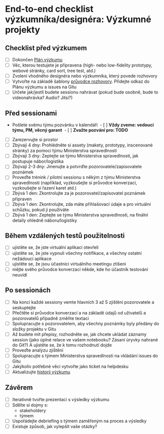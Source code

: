 # End-to-end checklist výzkumníka/designéra: Výzkumné projekty

## Checklist před výzkumem
- [ ] Dokončen [Plán výzkumu](vyzkum-plan-sablona.md)
- [ ] Věc, kterou testujete je připravena (high- nebo low-fidelity prototypy, webové stránky, card sort, tree test, atd.) 
- [ ] Zvolení vhodného designéra nebo výzkumníka, který povede rozhovory  
- [ ] Vytvořte na základě šablony [průvodce rozhovory](pruvodce-rozhovorem-sablona.md). Přidejte odkaz do Plánu výzkumu a issues na Gitu
- [ ] Určete jak/jestli budete sessionu nahrávat (pokud bude osobně, bude to videonahrávka? Audio? Jitsi?)

## Před sessionami
- Pošlete svému týmu pozvánku v kalendáři
 - [ ] **Vždy zveme: vedoucí týmu, PM, věcný garant**
 - [ ] **Zvažte pozvání pro: TODO**
- [ ] Zarezervujte si prostor
- [ ] Zbývají 4 dny: Prohlédněte si assety (makety, prototypy, inscenované stránky) za pomoci týmu Ministerstva spravedlnosti
- [ ] Zbývají 3 dny: Zeptejte se týmu Ministerstva spravedlnosti, jak postupuje nábor/logistika
- [ ] Zbývají 2-3 dny: Jmenujte a potvrďte pozorovatele/zapisovatele poznámek
- [ ] Proveďte trénink / pilotní sessionu s někým z týmu Ministerstva spravedlnosti (například, vyzkoušejte si průvodce konverzací, vyzkoušejte si řazení karet atd.)
- [ ] Zbývá 1 den: Zkontrolujte za je pozorovatel/zapisovatel poznámek připraven
- [ ] Zbývá 1 den: Zkontrolujte, zda máte přihlašovací údaje a pro virtuální schůzku, pokud ji používáte
- [ ] Zbývá 1 den: Zeptejte se týmu Ministerstva spravedlnosti, na finální detaily ohledně náboru/logistiky

## Během vzdálených testů použitelnosti
- [ ] ujistěte se, že jste virtuální aplikaci otevřeli
- [ ] ujistěte se, že jste vypnuli všechny notifikace, a všechny ostatní nežádoucí aplikace
- [ ] ujistěte se, že jsou účastníci virtuálního meetingu ztišeni
- [ ] mějte svého průvodce konverzací někde, kde ho účastník testování neuvídí

## Po sessionách
- [ ] Na konci každé sessiony vemte hlavních 3 až 5 zjištění pozorovatele a seskuptejte
- [ ] Přečtěte si průvodce konverzací a na základě údajů od uživatelů a pozorovatelů případně změňte textaci
- [ ] Spolupracujte s pozorovatelem, aby všechny poznámky byly předány do složky projektu v Gitu
- [ ] Až budete mít přepisy, rozhodněte se, jak chcete ukládat záznamy session (jako úplné relace ve vašem notebooku? Zásaní úryvky nahrané do Git?) A ujistěte se, že k tomu rozhodnutí dojde
- [ ] Proveďte analýzu zjištění
- [ ] Spolupracujte s týmem Ministerstva spravedlnosti na vkládání issues do Gitu
- [ ] Jakýkoliv potřebné věci vytvořte jako ticket na helpdesku
- [ ] Aktualizujte [historii výzkumu](vyzkum-historie-ukazky.md)

## Závěrem
- [ ] Iterativně tvořte prezentaci s výsledky výzkumu
- [ ] Sdělte si dojmy s:
  - stakeholdery 
  - týmem 
- [ ] Uspořádejte debriefing s týmem zaměřeným na proces a výsledky
- [ ] Existuje způsob, jak vylepšit vaše otázky?
